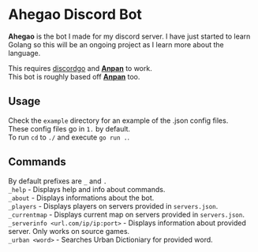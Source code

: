 # Ahegao Discord Bot
**Ahegao** is the bot I made for my discord server. I have just started to learn Golang so this will be an ongoing project as I learn more about the language.

This requires [discordgo](https://github.com/bwmarrin/discordgo) and **[Anpan](https://github.com/MikeModder/anpan/)** to work. <br>
This bot is roughly based off **[Anpan](https://github.com/MikeModder/anpan/)** too.

## Usage
Check the `example` directory for an example of the .json config files. <br>
These config files go in `1.` by default. <br>
To run `cd` to `./` and execute `go run .`.

## Commands
By default prefixes are `_` and `.`<br>
`_help` - Displays help and info about commands. <br>
`_about` - Displays informations about the bot. <br>
`_players` - Displays players on servers provided in `servers.json`. <br>
`_currentmap` - Displays current map on servers provided in `servers.json`. <br>
`_serverinfo <url.com/ip/ip:port>` - Displays information about provided server. Only works on source games. <br>
`_urban <word>` - Searches Urban Dictioniary for provided word.
